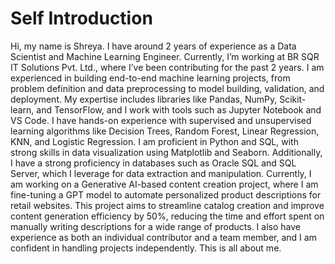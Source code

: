 # Self Introduction

Hi, my name is Shreya. I have around 2 years of experience as a Data Scientist and Machine Learning Engineer. Currently, I’m working at BR SQR IT Solutions Pvt. Ltd., where I’ve been contributing for the past 2 years. I am experienced in building end-to-end machine learning projects, from problem definition and data preprocessing to model building, validation, and deployment.
My expertise includes libraries like Pandas, NumPy, Scikit-learn, and TensorFlow, and I work with tools such as Jupyter Notebook and VS Code. I have hands-on experience with supervised and unsupervised learning algorithms like Decision Trees, Random Forest, Linear Regression, KNN, and Logistic Regression.
I am proficient in Python and SQL, with strong skills in data visualization using Matplotlib and Seaborn. Additionally, I have a strong proficiency in databases such as Oracle SQL and SQL Server, which I leverage for data extraction and manipulation.
Currently, I am working on a Generative AI-based content creation project, where I am fine-tuning a GPT model to automate personalized product descriptions for retail websites. This project aims to streamline catalog creation and improve content generation efficiency by 50%, reducing the time and effort spent on manually writing descriptions for a wide range of products.
I also have experience as both an individual contributor and a team member, and I am confident in handling projects independently. This is all about me.

